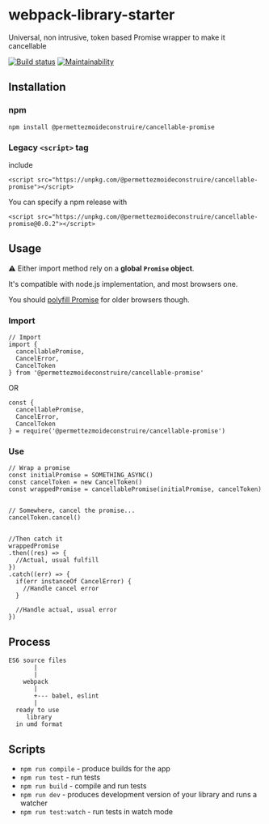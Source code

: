 # webpack-library-starter

Universal, non intrusive, token based Promise wrapper to make it cancellable

[![Build status](https://travis-ci.org/permettez-moi-de-construire/cancellable-promise.svg?branch=master)](https://travis-ci.org/permettez-moi-de-construire/cancellable-promise.svg?branch=master) [![Maintainability](https://api.codeclimate.com/v1/badges/f450bd914887df9c6ddc/maintainability)](https://codeclimate.com/github/permettez-moi-de-construire/cancellable-promise/maintainability)

## Installation

### npm

```
npm install @permettezmoideconstruire/cancellable-promise
```

### Legacy `<script>` tag
include

```
<script src="https://unpkg.com/@permettezmoideconstruire/cancellable-promise"></script>
```

You can specify a npm release with

```
<script src="https://unpkg.com/@permettezmoideconstruire/cancellable-promise@0.0.2"></script>
```

## Usage

:warning: Either import method rely on a **global `Promise` object**.

It's compatible with node.js implementation, and most browsers one.

You should [polyfill Promise](https://github.com/zloirock/core-js) for older browsers though.

### Import

```
// Import
import {
  cancellablePromise,
  CancelError,
  CancelToken
} from '@permettezmoideconstruire/cancellable-promise'
```

OR

```
const {
  cancellablePromise,
  CancelError,
  CancelToken
} = require('@permettezmoideconstruire/cancellable-promise')
```

### Use

```
// Wrap a promise
const initialPromise = SOMETHING_ASYNC()
const cancelToken = new CancelToken()
const wrappedPromise = cancellablePromise(initialPromise, cancelToken)


// Somewhere, cancel the promise...
cancelToken.cancel()


//Then catch it
wrappedPromise
.then((res) => {
  //Actual, usual fulfill
})
.catch((err) => {
  if(err instanceOf CancelError) {
    //Handle cancel error
  }

  //Handle actual, usual error
})
```

## Process

```
ES6 source files
       |
       |
    webpack
       |
       +--- babel, eslint
       |
  ready to use
     library
  in umd format
```

## Scripts

* `npm run compile` - produce builds for the app
* `npm run test` - run tests
* `npm run build` - compile and run tests
* `npm run dev` - produces development version of your library and runs a watcher
* `npm run test:watch` - run tests in watch mode
